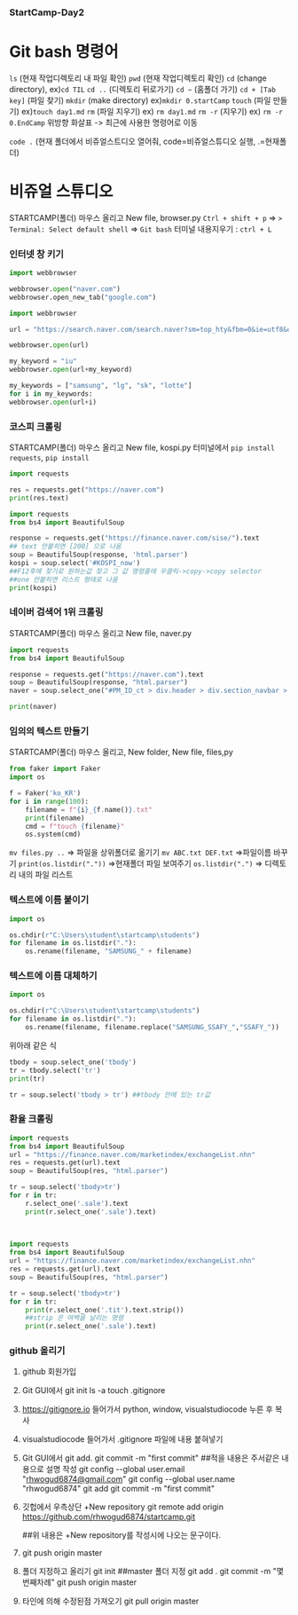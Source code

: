 ###  StartCamp-Day2

# Git bash 명령어
`ls` (현재 작업디렉토리 내 파일 확인)
`pwd` (현재 작업디렉토리 확인)
`cd` (change directory),			 ex)`cd TIL`
`cd ..` (디렉토리 뒤로가기)
`cd ~` (홈폴더 가기)
`cd + [Tab key]` (파일 찾기)
`mkdir` (make directory) 			 ex)`mkdir 0.startCamp`
`touch` (파일 만들기) 				ex)`touch day1.md`
`rm` (파일 지우기)					ex) `rm day1.md`
`rm -r` (지우기)					ex) `rm -r 0.EndCamp`
위방향 화살표 -> 최근에 사용한 명령어로 이동

`code .` (현재 폴더에서 비쥬얼스트디오 열어줘, code=비쥬얼스튜디오 실행, .=현재폴더)




# 비쥬얼 스튜디오

STARTCAMP(폴더) 마우스 올리고 New file, browser.py
`Ctrl + shift + p` => `> Terminal: Select default shell` => `Git bash`
터미널 내용지우기 : `ctrl + L`



### 인터넷 창 키기


```python
import webbrowser

webbrowser.open("naver.com")
webbrowser.open_new_tab("google.com")
```
```python
import webbrowser

url = "https://search.naver.com/search.naver?sm=top_hty&fbm=0&ie=utf8&query="

webbrowser.open(url)

my_keyword = "iu"
webbrowser.open(url+my_keyword)

my_keywords = ["samsung", "lg", "sk", "lotte"]
for i in my_keywords:
webbrowser.open(url+i)
```



### 코스피 크롤링

STARTCAMP(폴더) 마우스 올리고 New file, kospi.py
터미널에서 `pip install requests`, `pip install `

```python
import requests

res = requests.get("https://naver.com")
print(res.text)
```

```python
import requests
from bs4 import BeautifulSoup

response = requests.get("https://finance.naver.com/sise/").text 
## text 안붙히면 [200] 으로 나옴
soup = BeautifulSoup(response, 'html.parser')
kospi = soup.select('#KOSPI_now')  
##F12후에 찾기로 원하는값 찾고 그 값 명령줄에 우클릭->copy->copy selector
##one 안붙히면 리스트 형태로 나옴
print(kospi)
```


### 네이버 검색어 1위 크롤링

STARTCAMP(폴더) 마우스 올리고 New file, naver.py

```python
import requests
from bs4 import BeautifulSoup

response = requests.get("https://naver.com").text
soup = BeautifulSoup(response, "html.parser")
naver = soup.select_one("#PM_ID_ct > div.header > div.section_navbar > div.area_hotkeyword.PM_CL_realtimeKeyword_base > div.ah_list.PM_CL_realtimeKeyword_list_base > ul:nth-child(5) > li:nth-child(1) > a.ah_a > span.ah_k")

print(naver)
```



### 임의의 텍스트 만들기

STARTCAMP(폴더) 마우스 올리고, New folder, New file, files,py

```python
from faker import Faker
import os

f = Faker('ko_KR')
for i in range(100):
    filename = f"{i}_{f.name()}.txt"
    print(filename)
    cmd = f"touch {filename}"
    os.system(cmd)
```

`mv files.py ..` => 파일을 상위폴더로 옮기기
`mv ABC.txt DEF.txt` =>파일이름 바꾸기
`print(os.listdir("."))` =>현재폴더 파일 보여주기
`os.listdir(".")` => 디렉토리 내의 파일 리스트

### 텍스트에 이름 붙이기

```python
import os

os.chdir(r"C:\Users\student\startcamp\students")
for filename in os.listdir("."):
    os.rename(filename, "SAMSUNG_" + filename)
```
### 텍스트에 이름 대체하기

```python
import os

os.chdir(r"C:\Users\student\startcamp\students")
for filename in os.listdir("."):
    os.rename(filename, filename.replace("SAMSUNG_SSAFY_","SSAFY_"))
```



위아래 같은 식

```python
tbody = soup.select_one('tbody')
tr = tbody.select('tr')
print(tr)

tr = soup.select('tbody > tr') ##tbody 안에 있는 tr값

```



### 환율 크롤링

```python
import requests
from bs4 import BeautifulSoup
url = "https://finance.naver.com/marketindex/exchangeList.nhn"
res = requests.get(url).text
soup = BeautifulSoup(res, "html.parser")

tr = soup.select('tbody>tr')
for r in tr:
    r.select_one('.sale').text
    print(r.select_one('.sale').text)
    
   
```

```python
import requests
from bs4 import BeautifulSoup
url = "https://finance.naver.com/marketindex/exchangeList.nhn"
res = requests.get(url).text
soup = BeautifulSoup(res, "html.parser")

tr = soup.select('tbody>tr')
for r in tr:
    print(r.select_one('.tit').text.strip()) 
    ##strip 은 여백을 날리는 명령
    print(r.select_one('.sale').text)

```

### github 올리기

1. github 회원가입

2. Git GUI에서 
	git init
	ls -a
	touch .gitignore
	
3. https://gitignore.io 들어가서 python, window, visualstudiocode 누른 후 복사

4. visualstudiocode 들어가서 .gitignore 파일에 내용 붙혀넣기

5. Git GUI에서
	git add.
	git commit -m "first commit" ##적을 내용은 주서같은 내용으로 설명 작성
	git config --global user.email "rhwogud6874@gmail.com"
	git config --global user.name "rhwogud6874"
	git add
	git commit -m "first commit"
	
6. 깃헙에서 우측상단 +New repository
	git remote add origin https://github.com/rhwogud6874/startcamp.git
	
	 ##위 내용은 +New repository를 작성시에 나오는 문구이다.
	
7. git push origin master

8. 폴더 지정하고 올리기
    git init  ##master 폴더 지정
    git add .
    git commit -m "몇번째차례"
    git push origin master
  
9. 타인에 의해 수정된점 가져오기
	git pull origin master


